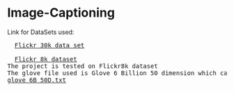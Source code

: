 # Image-Captioning
Link for DataSets used:
<pre>
  <a href="https://www.kaggle.com/hsankesara/flickr-image-dataset">Flickr 30k data set</a><br>
  <a href="https://www.kaggle.com/shadabhussain/flickr8k">Flickr 8k dataset</a>
The project is tested on Flickr8k dataset
The glove file used is Glove 6 Billion 50 dimension which can be downloded from the link i.e. 
<a href= "https://www.kaggle.com/watts2/glove6b50dtxt#glove.6B.50d.txt">glove_6B_50D.txt</a>
</pre>

